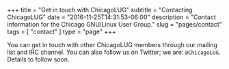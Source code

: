 +++
title = "Get in touch with ChicagoLUG"
subtitle = "Contacting ChicagoLUG"
date = "2016-11-25T14:31:53-06:00"
description = "Contact information for the Chicago GNU/Linux User Group."
slug = "pages/contact"
tags = [ "contact" ] 
type = "page"
+++

You can get in touch with other ChicagoLUG members through our mailing list and IRC channel. You can also follow us on Twitter; we are: `@ChicagoLUG`. Details to follow soon.
